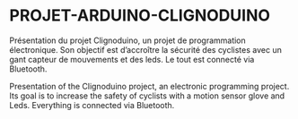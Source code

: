 # PROJET-ARDUINO-CLIGNODUINO
Présentation du projet Clignoduino, un projet de programmation électronique. Son objectif est d’accroître la sécurité des cyclistes avec un gant capteur de mouvements et des leds. Le tout est connecté via Bluetooth.

Presentation of the Clignoduino project, an electronic programming project. Its goal is to increase the safety of cyclists with a motion sensor glove and Leds. Everything is connected via Bluetooth.
